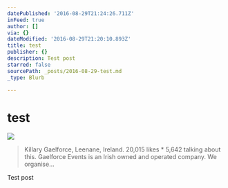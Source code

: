 ```yaml
---
datePublished: '2016-08-29T21:24:26.711Z'
inFeed: true
author: []
via: {}
dateModified: '2016-08-29T21:20:10.893Z'
title: test
publisher: {}
description: Test post
starred: false
sourcePath: _posts/2016-08-29-test.md
_type: Blurb

---
```

# test
![](https://the-grid-user-content.s3-us-west-2.amazonaws.com/f53a4125-f254-4579-9cb4-ab102f613a92.jpg)

> Killary Gaelforce, Leenane, Ireland. 20,015 likes \* 5,642 talking about this. Gaelforce Events is an Irish owned and operated company. We organise...

Test post